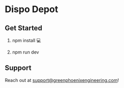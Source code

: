 # Dispo Depot


## Get Started

1. npm install 💻

2. npm run dev

## Support

Reach out at support@greenphoenixengineering.com!